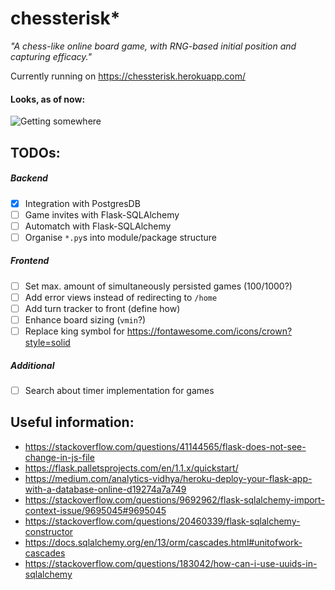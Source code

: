 # chessterisk*
*"A chess-like online board game, with RNG-based initial position and capturing efficacy."*

Currently running on https://chessterisk.herokuapp.com/

#### Looks, as of now:

![Getting somewhere](https://media.giphy.com/media/kucRgSSmSObdhqeh0N/giphy.gif)

## TODOs:

##### Backend
- [x] Integration with PostgresDB
- [ ] Game invites with Flask-SQLAlchemy
- [ ] Automatch with Flask-SQLAlchemy
- [ ] Organise `*.py`s into module/package structure

##### Frontend
- [ ] Set max. amount of simultaneously persisted games (100/1000?)
- [ ] Add error views instead of redirecting to `/home`
- [ ] Add turn tracker to front (define how)
- [ ] Enhance board sizing (`vmin`?)
- [ ] Replace king symbol for https://fontawesome.com/icons/crown?style=solid

##### Additional
- [ ] Search about timer implementation for games

## Useful information:
* https://stackoverflow.com/questions/41144565/flask-does-not-see-change-in-js-file
* https://flask.palletsprojects.com/en/1.1.x/quickstart/
* https://medium.com/analytics-vidhya/heroku-deploy-your-flask-app-with-a-database-online-d19274a7a749
* https://stackoverflow.com/questions/9692962/flask-sqlalchemy-import-context-issue/9695045#9695045
* https://stackoverflow.com/questions/20460339/flask-sqlalchemy-constructor
* https://docs.sqlalchemy.org/en/13/orm/cascades.html#unitofwork-cascades
* https://stackoverflow.com/questions/183042/how-can-i-use-uuids-in-sqlalchemy
